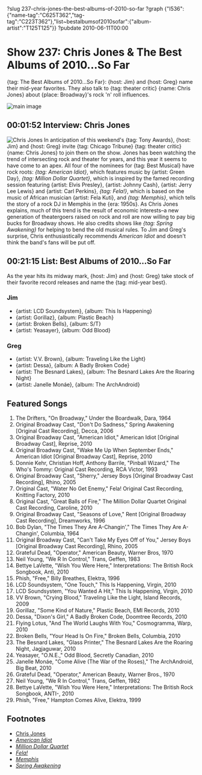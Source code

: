 ?slug 237-chris-jones-the-best-albums-of-2010-so-far
?graph {"I536":{"name-tag":"C625T362","tag-tag":"C223T362"},"list~bestalbumsof2010sofar":{"album-artist":"T125T125"}}
?pubdate 2010-06-11T00:00

# Show 237: Chris Jones & The Best Albums of 2010...So Far
{tag: The Best Albums of 2010...So Far}: {host: Jim} and {host: Greg} name their mid-year favorites. They also talk to {tag: theater critic} {name: Chris Jones} about {place: Broadway}'s rock 'n' roll influences.

![main image](http://static.soundopinions.org/images/2010/bestof2010sofar.jpg)

## 00:01:52 Interview: Chris Jones 
![Chris Jones](http://static.soundopinions.org/images/2010/ct-chris-jones.jpg)
In anticipation of this weekend's {tag: Tony Awards}, {host: Jim} and {host: Greg} invite {tag: Chicago Tribune} {tag: theater critic} {name: Chris Jones} to join them on the show. Jones has been watching the trend of intersecting rock and theater for years, and this year it seems to have come to an apex. All four of the nominees for {tag: Best Musical} have rock roots: *{tag: American Idiot}*, which features music by {artist: Green Day}, *{tag: Million Dollar Quartet}*, which is inspired by the famed recording session featuring {artist: Elvis Presley}, {artist: Johnny Cash}, {artist: Jerry Lee Lewis} and {artist: Carl Perkins}, *{tag: Fela!}*, which is based on the music of African musician {artist: Fela Kuti}, and *{tag: Memphis}*, which tells the story of a rock DJ in Memphis in the {era: 1950s}. As Chris Jones explains, much of this trend is the result of economic interests–a new generation of theatergoers raised on rock and roll are now willing to pay big bucks for Broadway shows. He also credits shows like *{tag: Spring Awakening}* for helping to bend the old musical rules. To Jim and Greg's surprise, Chris enthusiastically recommends *American Idiot* and doesn't think the band's fans will be put off.

## 00:21:15 List: Best Albums of 2010...So Far
As the year hits its midway mark, {host: Jim} and {host: Greg} take stock of their favorite record releases and name the {tag: mid-year best}.

### Jim
- {artist: LCD Soundsystem}, {album: This Is Happening}
- {artist: Gorillaz}, {album: Plastic Beach}
- {artist: Broken Bells}, {album: S/T}
- {artist: Yeasayer}, {album: Odd Blood}

### Greg
- {artist: V.V. Brown}, {album: Traveling Like the Light}
- {artist: Dessa}, {album: A Badly Broken Code}
- {artist: The Besnard Lakes}, {album: The Besnard Lakes Are the Roaring Night}
- {artist: Janelle Monáe}, {album: The ArchAndroid}


## Featured Songs
1. The Drifters, "On Broadway," Under the Boardwalk, Dara, 1964
2. Original Broadway Cast, "Don't Do Sadness," Spring Awakening [Original Cast Recording], Decca, 2006
3. Original Broadway Cast, "American Idiot," American Idiot [Original Broadway Cast], Reprise, 2010
4. Original Broadway Cast, "Wake Me Up When September Ends," American Idiot [Original Broadway Cast], Reprise, 2010
5. Donnie Kehr, Christian Hoff, Anthony Barrile, "Pinball Wizard," The Who's Tommy: Original Cast Recording, RCA Victor, 1993
6. Original Broadway Cast, "Sherry," Jersey Boys [Original Broadway Cast Recording], Rhino, 2005
7. Original Cast, "Water No Get Enemy," Fela! Original Cast Recording, Knitting Factory, 2010
8. Original Cast, "Great Balls of Fire," The Million Dollar Quartet Original Cast Recording, Caroline, 2010
9. Original Broadway Cast, "Seasons of Love," Rent [Original Broadway Cast Recording], Dreamworks, 1996
10. Bob Dylan, "The Times They Are A-Changin'," The Times They Are A-Changin', Columbia, 1964
11. Original Broadway Cast, "Can't Take My Eyes Off of You," Jersey Boys [Original Broadway Cast Recording], Rhino, 2005
12. Grateful Dead, "Operator," American Beauty, Warner Bros, 1970
13. Neil Young, "We R In Control," Trans, Geffen, 1983
14. Bettye LaVette, "Wish You Were Here," Interpretations: The British Rock Songbook, Anti, 2010
15. Phish, "Free," Billy Breathes, Elektra, 1996
16. LCD Soundsystem, "One Touch," This Is Happening, Virgin, 2010
17. LCD Soundsystem, "You Wanted A Hit," This Is Happening, Virgin, 2010
18. VV Brown, "Crying Blood," Traveling Like the Light, Island Records, 2009
19. Gorillaz, "Some Kind of Nature," Plastic Beach, EMI Records, 2010
20. Dessa, "Dixon's Girl," A Badly Broken Code, Doomtree Records, 2010
21. Flying Lotus, "And The World Laughs With You," Cosmogramma, Warp, 2010
22. Broken Bells, "Your Head Is On Fire," Broken Bells, Columbia, 2010
23. The Besnard Lakes, "Glass Printer," The Besnard Lakes Are the Roaring Night, Jagjaguwar, 2010
24. Yeasayer, "O.N.E.," Odd Blood, Secretly Canadian, 2010
25. Janelle Monáe, "Come Alive (The War of the Roses)," The ArchAndroid, Big Beat, 2010
26. Grateful Dead, "Operator," American Beauty, Warner Bros., 1970
27. Neil Young, "We R In Control," Trans, Geffen, 1982
28. Bettye LaVette, "Wish You Were Here," Interpretations: The British Rock Songbook, ANTI-, 2010
29. Phish, "Free," Hampton Comes Alive, Elektra, 1999


## Footnotes
- [Chris Jones](http://www.chicagotribune.com/chi-chicagolive-guest-chris-jones-html-htmlstory.html)
- [*American Idiot*](http://www.playbillvault.com/Show/Detail/4165/American-Idiot)
- [*Million Dollar Quartet*](http://www.milliondollarquartetlive.com/)
- [*Fela!*](http://www.felaonbroadway.com/)
- [*Memphis*](https://www.broadway.com/shows/memphis)
- [*Spring Awakening*](http://www.broadway.com/shows/spring-awakening-dw/story/?gclid=CN6HubyV98gCFQINaQodeRoC5Q)
